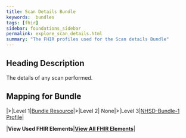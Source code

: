 ```yaml
---
title: Scan Details Bundle
keywords:  bundles
tags: [fhir]
sidebar: foundations_sidebar
permalink: explore_scan_details.html
summary: "The FHIR profiles used for the Scan details Bundle"
---
```


## Heading Description ##
The details of any scan performed.

## Mapping for Bundle ##

|>|Level 1|[Bundle Resource](http://hl7.org/fhir/stu3/bundle.html)|>|Level 2| None|>|Level 3|[NHSD-Bundle-1 Profile](http://xxx)|


|**View Used FHIR Elements**|**[View All FHIR Elements](explore_scan_details_all.html#mapping-for-bundle)**|

